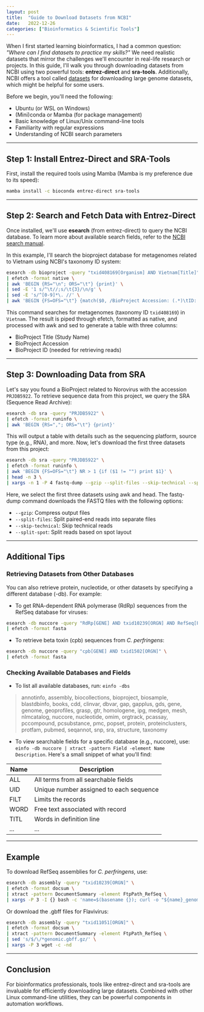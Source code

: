```yaml
---
layout: post
title:  "Guide to Download Datasets from NCBI"
date:   2022-12-26
categories: ["Bioinformatics & Scientific Tools"]
---
```


When I first started learning bioinformatics, I had a common question: _"Where can I find datasets to practice my skills?"_ We need realistic datasets that mirror the challenges we'll encounter in real-life research or projects. In this guide, I'll walk you through downloading datasets from NCBI using two powerful tools: **entrez-direct** and **sra-tools**. Additionally, NCBI offers a tool called [datasets](https://www.ncbi.nlm.nih.gov/datasets/docs/v2/) for downloading large genome datasets, which might be helpful for some users.

Before we begin, you'll need the following:

- Ubuntu (or WSL on Windows)
- (Mini)conda or Mamba (for package management)
- Basic knowledge of Linux/Unix command-line tools
- Familiarity with regular expressions
- Understanding of NCBI search parameters

---

## Step 1: Install Entrez-Direct and SRA-Tools

First, install the required tools using Mamba (Mamba is my preference due to its speed):

```bash
mamba install -c bioconda entrez-direct sra-tools
```

---

## Step 2: Search and Fetch Data with Entrez-Direct

Once installed, we'll use **esearch** (from entrez-direct) to query the NCBI database. To learn more about available search fields, refer to the [NCBI search manual](https://www.ncbi.nlm.nih.gov/books/NBK49540/).

In this example, I'll search the bioproject database for metagenomes related to Vietnam using NCBI's taxonomy ID system:

```bash
esearch -db bioproject -query "txid408169[Organism] AND Vietnam[Title]" \
| efetch -format native \
| awk 'BEGIN {RS="\n"; ORS="\t"} {print}' \
| sed -E '1 s/^\t//;s/\t{3}/\n/g' \
| sed -E 's/^[0-9]*\. //' \
| awk 'BEGIN {FS=OFS="\t"} {match($0, /BioProject Accession: (.*)\tID: (.*)/, array); print $1, array[1], array[2]}'
```

This command searches for metagenomes (taxonomy ID `txid408169`) in `Vietnam`. The result is piped through efetch, formatted as native, and processed with awk and sed to generate a table with three columns:

- BioProject Title (Study Name)
- BioProject Accession
- BioProject ID (needed for retrieving reads)

---

## Step 3: Downloading Data from SRA

Let's say you found a BioProject related to Norovirus with the accession `PRJDB5922`. To retrieve sequence data from this project, we query the SRA (Sequence Read Archive):

```bash
esearch -db sra -query "PRJDB5922" \
| efetch -format runinfo \
| awk 'BEGIN {RS=","; ORS="\t"} {print}'
```
This will output a table with details such as the sequencing platform, source type (e.g., RNA), and more. Now, let's download the first three datasets from this project:

```bash
esearch -db sra -query "PRJDB5922" \
| efetch -format runinfo \
| awk 'BEGIN {FS=OFS="\t"} NR > 1 {if ($1 != "") print $1}' \
| head -n 3 \
| xargs -n 1 -P 4 fastq-dump --gzip --split-files --skip-technical --split-spot
```

Here, we select the first three datasets using awk and head. The fastq-dump command downloads the FASTQ files with the following options:

- `--gzip`: Compress output files
- `--split-files`: Split paired-end reads into separate files
- `--skip-technical`: Skip technical reads
- `--split-spot`: Split reads based on spot layout

---

## Additional Tips

### Retrieving Datasets from Other Databases

You can also retrieve protein, nucleotide, or other datasets by specifying a different database (-db). For example: 

- To get RNA-dependent RNA polymerase (RdRp) sequences from the RefSeq database for viruses:

```bash
esearch -db nuccore -query "RdRp[GENE] AND txid10239[ORGN] AND RefSeq[FILT]" \
| efetch -format fasta
```

- To retrieve beta toxin (cpb) sequences from _C. perfringens_:

```bash
esearch -db nuccore -query "cpb[GENE] AND txid1502[ORGN]" \
| efetch -format fasta
```

### Checking Available Databases and Fields

- To list all available databases, run: `einfo -dbs`

>annotinfo, assembly, biocollections, bioproject, biosample, 
>blastdbinfo, books, cdd, clinvar, dbvar, gap, gapplus, gds, 
>gene, genome, geoprofiles, grasp, gtr, homologene, ipg, medgen,
>mesh, nlmcatalog, nuccore, nucleotide, omim, orgtrack, pcassay, 
>pccompound, pcsubstance, pmc, popset, protein, proteinclusters, 
>protfam, pubmed, seqannot, snp, sra, structure, taxonomy

- To view searchable fields for a specific database (e.g., nuccore), use: `einfo -db nuccore | xtract -pattern Field -element Name Description`. Here's a small snippet of what you'll find:

|Name|Description|
|---|---|
|ALL|All terms from all searchable fields|
|UID|Unique number assigned to each sequence|
|FILT|Limits the records|
|WORD|Free text associated with record|
|TITL|Words in definition line|
|...|...|

---

## Example

To download RefSeq assemblies for _C. perfringens_, use:

```bash
esearch -db assembly -query "txid10239[ORGN]" \
| efetch -format docsum \
| xtract -pattern DocumentSummary -element FtpPath_RefSeq \
| xargs -P 3 -I {} bash -c 'name=$(basename {}); curl -o "${name}_genomic.fna.gz" {}/"${name}_genomic.fna.gz"'
```

Or download the .gbff files for Flavivirus:

```bash
esearch -db assembly -query "txid11051[ORGN]" \
| efetch -format docsum \
| xtract -pattern DocumentSummary -element FtpPath_RefSeq \
| sed 's/$/\/*genomic.gbff.gz/' \
| xargs -P 3 wget -c -nd
```

---

## Conclusion

For bioinformatics professionals, tools like entrez-direct and sra-tools are invaluable for efficiently downloading large datasets. Combined with other Linux command-line utilities, they can be powerful components in automation workflows.
